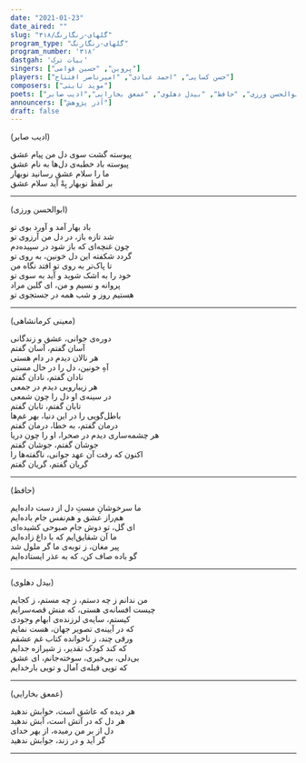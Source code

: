 ```yaml
---
date: "2021-01-23"
date_aired: ""
slug: "گلهای-رنگارنگ/۳۱۸"
program_type: "گلهای-رنگارنگ"
program_number: '۳۱۸'
dastgah: 'بیات ترک'
singers: ["پروین", "حسین قوامی"]
players: ["حسن کسایی", "احمد عبادی", "امیرناصر افتتاح"]
composers: ["موید ثابتی"]
poets: ["معینی کرمانشاهی", "ابوالحسن ورزی", "حافظ", "بیدل دهلوی", "عمعق بخارایی","ادیب صابر"]
announcers: ["آذر پژوهش"]
draft: false
---
```


(ادیب صابر)

پیوسته گشت سوی دل من پیام عشق  
پیوسته باد خطبه‌ی دل‌ها به نام عشق  
ما را سلام عشق رسانید نوبهار  
بر لفظ نوبهار بِهْ آید سلام عشق  

---  

(ابوالحسن ورزی)  

باد بهار آمد و آورد بوی تو  
شد تازه باز، در دل من آرزوی تو  
چون غنچه‌ای که باز شود در سپیده‌دم  
گردد شکفته این دل خونین، به روی تو  
تا پاک‌تر به روی تو افتد نگاه من  
خود را به اشک شوید و آید به سوی تو  
پروانه و نسیم و من، ای گلبن مراد  
هستیم روز و شب همه در جستجوی تو  

---  

(معینی کرمانشاهی)  

دوره‌ی جوانی، عشق و زندگانی  
آسان گفتم، آسان گفتم  
هر نالان دیدم در دام هستی  
آهِ خونین، دل را در حال مستی  
نادان گفتم، نادان گفتم  
هر زیبارویی دیدم در جمعی  
در سینه‌ی او دل را چون شمعی  
تابان گفتم، تابان گفتم  
باطل‌گویی را در این دنیا، بهر غم‌ها  
درمان گفتم، به خطا، درمان گفتم  
هر چشمه‌ساری دیدم در صحرا، او را چون دریا  
جوشان گفتم، جوشان گفتم  
اکنون که رفت آن عهد جوانی، ناگفته‌ها را  
گریان گفتم، گریان گفتم  

---  

(حافظ)  

ما سرخوشانِ مستِ دل‌ از‌ دست داده‌ایم  
هم‌راز عشق و هم‌نفس جام باده‌ایم  
ای گل، تو دوش جام صبوحی کشیده‌ای  
ما آن شقایق‌ایم که با داغ زاده‌ایم  
پیر مغان، ز توبه‌ی ما گر ملول شد  
گو باده صاف کن، که به عذر ایستاده‌ایم  

---  

(بیدل دهلوی)  

من ندانم ز چه دستم، ز چه مستم، ز کجایم  
چیست افسانه‌ی هستی، که منش قصه‌سرایم  
کیستم، سایه‌ی لرزنده‌ی ابهام وجودی  
که در آیینه‌ی تصویر جهان، هست نمایم  
ورقی چند، ز ناخوانده کتاب غم عشقم  
که کند کودک تقدیر، ز شیرازه جدایم  
بی‌دلی، بی‌خبری، سوخته‌جانم، ای عشق  
که تویی قبله‌ی آمال و تویی بارخدایم  

---  

(عمعق بخارایی)  

هر دیده که عاشق است، خوابش ندهید  
هر دل که در آتش است، آبش ندهید  
دل از بر من رمیده، از بهر خدای  
گر آید و در زند، جوابش ندهید  

---
